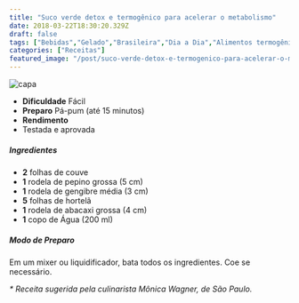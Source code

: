 ```yaml
---
title: "Suco verde detox e termogênico para acelerar o metabolismo"
date: 2018-03-22T18:30:20.329Z
draft: false
tags: ["Bebidas","Gelado","Brasileira","Dia a Dia","Alimentos termogênicos","Bebidas","Detox","Dietas líquidas"]
categories: ["Receitas"]
featured_image: "/post/suco-verde-detox-e-termogenico-para-acelerar-o-metabolismo.4209969.jpg"
---
```


![capa](/post/suco-verde-detox-e-termogenico-para-acelerar-o-metabolismo.4209969.jpg)

*   **Dificuldade** Fácil
*   **Preparo** Pá-pum (até 15 minutos)
*   **Rendimento**
*   Testada e aprovada
    

##### Ingredientes

*   **2** folhas de couve
*   **1** rodela de pepino grossa (5 cm)
*   **1** rodela de gengibre média (3 cm)
*   **5** folhas de hortelã
*   **1** rodela de abacaxi grossa (4 cm)
*   **1** copo de Água (200 ml)

##### Modo de Preparo

Em um mixer ou liquidificador, bata todos os ingredientes. Coe se necessário.

_\* Receita sugerida pela culinarista Mônica Wagner, de São Paulo._
